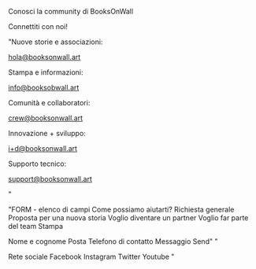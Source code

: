 Conosci la community di BooksOnWall

Connettiti con noi!

"Nuove storie e associazioni:

hola@booksonwall.art

Stampa e informazioni:

info@booksobwall.art

Comunità e collaboratori:

crew@booksonwall.art

Innovazione + sviluppo:

i+d@booksonwall.art

Supporto tecnico:

support@booksonwall.art

"

"FORM - elenco di campi
Come possiamo aiutarti?
Richiesta generale
Proposta per una nuova storia
Voglio diventare un partner
Voglio far parte del team
Stampa

Nome e cognome
Posta
Telefono di contatto
Messaggio
Send"
"

Rete sociale
Facebook
Instagram
Twitter
Youtube
"
